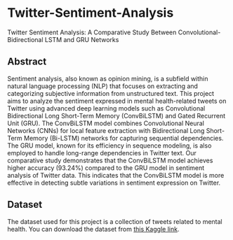 # Twitter-Sentiment-Analysis
Twitter Sentiment Analysis: A Comparative Study Between Convolutional-Bidirectional LSTM and GRU Networks

## Abstract

Sentiment analysis, also known as opinion mining, is a subfield within natural language processing (NLP) that focuses on extracting and categorizing subjective information from unstructured text. This project aims to analyze the sentiment expressed in mental health-related tweets on Twitter using advanced deep learning models such as Convolutional Bidirectional Long Short-Term Memory (ConvBiLSTM) and Gated Recurrent Unit (GRU).
The ConvBiLSTM model combines Convolutional Neural Networks (CNNs) for local feature extraction with Bidirectional Long Short-Term Memory (Bi-LSTM) networks for capturing sequential dependencies. The GRU model, known for its efficiency in sequence modeling, is also employed to handle long-range dependencies in Twitter text. 
Our comparative study demonstrates that the ConvBiLSTM model achieves higher accuracy (93.24%) compared to the GRU model in sentiment analysis of Twitter data. This indicates that the ConvBiLSTM model is more effective in detecting subtle variations in sentiment expression on Twitter.



## Dataset

The dataset used for this project is a collection of tweets related to mental health. You can download the dataset from [this Kaggle link](https://www.kaggle.com/datasets/reihanenamdari/mental-health-corpus).

